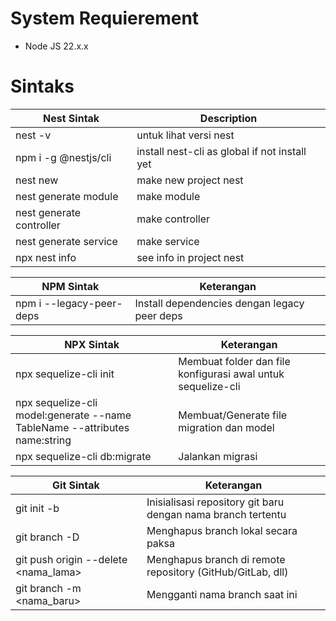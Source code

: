 # System Requierement

- Node JS 22.x.x

# Sintaks

| Nest Sintak                                | Description                                   |
| ------------------------------------------ | --------------------------------------------- |
| nest -v                                    | untuk lihat versi nest                        |
| npm i -g @nestjs/cli                       | install nest-cli as global if not install yet |
| nest new <project-name>                    | make new project nest                         |
| nest generate module <modul-name>          | make module                                   |
| nest generate controller <controller-name> | make controller                               |
| nest generate service <controller-name>    | make service                                  |
| npx nest info                              | see info in project nest                      |

| NPM Sintak               | Keterangan                                   |
| ------------------------ | -------------------------------------------- |
| npm i --legacy-peer-deps | Install dependencies dengan legacy peer deps |

| NPX Sintak                                                                 | Keterangan                                                   |
| -------------------------------------------------------------------------- | ------------------------------------------------------------ |
| npx sequelize-cli init                                                     | Membuat folder dan file konfigurasi awal untuk sequelize-cli |
| npx sequelize-cli model:generate --name TableName --attributes name:string | Membuat/Generate file migration dan model                    |
| npx sequelize-cli db:migrate                                               | Jalankan migrasi                                             |

| Git Sintak                           | Keterangan                                                   |
| ------------------------------------ | ------------------------------------------------------------ |
| git init -b <nama-branch>            | Inisialisasi repository git baru dengan nama branch tertentu |
| git branch -D <nama-branch>          | Menghapus branch lokal secara paksa                          |
| git push origin --delete <nama_lama> | Menghapus branch di remote repository (GitHub/GitLab, dll)   |
| git branch -m <nama_baru>            | Mengganti nama branch saat ini                               |
